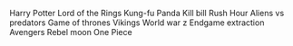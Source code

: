 Harry Potter
Lord of the Rings
Kung-fu Panda
Kill bill
Rush Hour
Aliens vs predators
Game of thrones
Vikings
World war z
Endgame
extraction
Avengers
Rebel moon
One Piece
